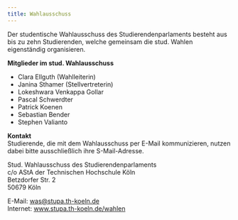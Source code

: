 ```yaml
---
title: Wahlausschuss
---
```


Der studentische Wahlausschuss des Studierendenparlaments besteht aus bis zu zehn Studierenden, welche gemeinsam die stud. Wahlen eigenständig organisieren.

**Mitglieder im stud. Wahlausschuss**

- Clara Ellguth (Wahlleiterin)
- Janina Sthamer (Stellvertreterin)
- Lokeshwara Venkappa Gollar
- Pascal Schwerdter
- Patrick Koenen
- Sebastian Bender
- Stephen Valianto

**Kontakt**  
Studierende, die mit dem Wahlausschuss per E-Mail kommunizieren, nutzen dabei bitte ausschließlich ihre S-Mail-Adresse.

Stud. Wahlausschuss des Studierendenparlaments  
c/o AStA der Technischen Hochschule Köln  
Betzdorfer Str. 2  
50679 Köln

E-Mail: was@stupa.th-koeln.de  
Internet: www.stupa.th-koeln.de/wahlen

